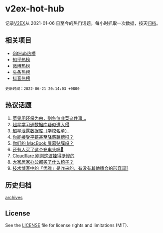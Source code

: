 # v2ex-hot-hub

 记录[V2EX](https://www.v2ex.com/)从 2021-01-06 日至今的热门话题。每小时抓取一次数据，按天[归档](archives)。
 
 ## 相关项目

- [GitHub热榜](https://github.com/snaildev/github-hot-hub)
- [知乎热榜](https://github.com/snaildev/zhihu-hot-hub)
- [微博热榜](https://github.com/snaildev/weibo-hot-hub)
- [头条热榜](https://github.com/snaildev/toutiao-hot-hub)
- [抖音热榜](https://github.com/snaildev/douyin-hot-hub)


 `更新时间：2022-06-21 20:14:03 +0800`

## 热议话题

1. [苹果用环保为由，割各位韭菜这件事…](https://www.v2ex.com/t/861044)
1. [超星学习通数据库疑似遭入侵](https://www.v2ex.com/t/861016)
1. [超星泄露数据库（学校名单）](https://www.v2ex.com/t/861101)
1. [你能接受平薪甚至降薪跳槽吗？](https://www.v2ex.com/t/861063)
1. [你们的 MacBook 屏幕贴膜吗？](https://www.v2ex.com/t/861095)
1. [还有人买了这个充电头吗🐶](https://www.v2ex.com/t/861035)
1. [Cloudflare 刚刚这波挂得挺惨的](https://www.v2ex.com/t/861133)
1. [大家居家办公都买了什么椅子？](https://www.v2ex.com/t/861041)
1. [技术博客中的「优雅」是咋来的，有没有其他适合的形容词?](https://www.v2ex.com/t/861048)

## 历史归档

[archives](archives)

## License

See the [LICENSE](LICENSE) file for license rights and limitations (MIT).
